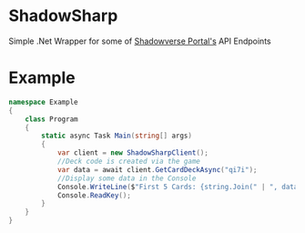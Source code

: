 # ShadowSharp
Simple .Net Wrapper for some of [Shadowverse Portal's](https://shadowverse-portal.com "Shadowverse Portal Homepage") API Endpoints

# Example
```cs
namespace Example
{
    class Program
    {
        static async Task Main(string[] args)
        {
            var client = new ShadowSharpClient();
            //Deck code is created via the game
            var data = await client.GetCardDeckAsync("qi7i");
            //Display some data in the Console
            Console.WriteLine($"First 5 Cards: {string.Join(" | ", data.Cards.Take(5).Select(x => $"Name: {x.Name}, Description: {x.Description}"))}");
            Console.ReadKey();
        }
    }
}
```
